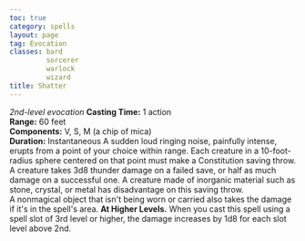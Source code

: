```yaml
---
toc: true
category: spells
layout: page
tag: Evocation
classes: bard
         sorcerer
         warlock
         wizard
title: Shatter 
---
```

_2nd-level evocation_ 
**Casting Time:** 1 action    
**Range:** 60 feet    
**Components:** V, S, M (a chip of mica)    
**Duration:** Instantaneous 
A sudden loud ringing noise, painfully intense, erupts from a point of your choice within range. Each creature in a 10-foot-radius sphere centered on that point must make a Constitution saving throw. A creature takes 3d8 thunder damage on a failed save, or half as much damage on a successful one. A creature made of inorganic material such as stone, crystal, or metal has disadvantage on this saving throw.    
A nonmagical object that isn't being worn or carried also takes the damage if it's in the spell's area. 
**At Higher Levels.** When you cast this spell using a spell slot of 3rd level or higher, the damage increases by 1d8 for each slot level above 2nd. 
